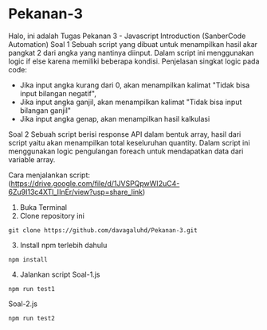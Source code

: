 # Pekanan-3
Halo, ini adalah Tugas Pekanan 3 - Javascript Introduction (SanberCode Automation)
Soal 1
Sebuah script yang dibuat untuk menampilkan hasil akar pangkat 2 dari angka yang nantinya diinput. Dalam script ini menggunakan logic if else karena memiliki beberapa kondisi.
Penjelasan singkat logic pada code:
- Jika input angka kurang dari 0, akan menampilkan kalimat "Tidak bisa input bilangan negatif",
- Jika input angka ganjil, akan menampilkan kalimat "Tidak bisa input bilangan ganjil"
- Jika input angka genap, akan menampilkan hasil kalkulasi

Soal 2
Sebuah script berisi response API dalam bentuk array, hasil dari script yaitu akan menampilkan total keseluruhan quantity. Dalam script ini menggunakan logic pengulangan foreach untuk mendapatkan data dari variable array.


Cara menjalankan script:
(https://drive.google.com/file/d/1JVSPQpwWI2uC4-6Zu9I13c4XTl_IInEr/view?usp=share_link)

1. Buka Terminal
2. Clone repository ini
```
git clone https://github.com/davagaluhd/Pekanan-3.git
```
3. Install npm terlebih dahulu
```
npm install
```
4. Jalankan script
Soal-1.js
```
npm run test1
```
Soal-2.js
```
npm run test2
```